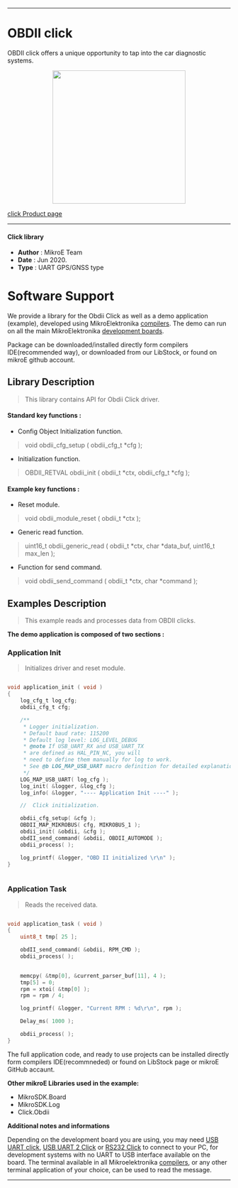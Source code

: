 
---
# OBDII click

OBDII click offers a unique opportunity to tap into the car diagnostic systems. 

<p align="center">
  <img src="https://download.mikroe.com/images/click_for_ide/obdii_click.png" height=300px>
</p>

[click Product page](https://www.mikroe.com/obdii-click)

---


#### Click library 

- **Author**        : MikroE Team
- **Date**          : Jun 2020.
- **Type**          : UART GPS/GNSS type


# Software Support

We provide a library for the Obdii Click 
as well as a demo application (example), developed using MikroElektronika 
[compilers](https://shop.mikroe.com/compilers). 
The demo can run on all the main MikroElektronika [development boards](https://shop.mikroe.com/development-boards).

Package can be downloaded/installed directly form compilers IDE(recommended way), or downloaded from our LibStock, or found on mikroE github account. 

## Library Description

> This library contains API for Obdii Click driver.

#### Standard key functions :

- Config Object Initialization function.
> void obdii_cfg_setup ( obdii_cfg_t *cfg ); 
 
- Initialization function.
> OBDII_RETVAL obdii_init ( obdii_t *ctx, obdii_cfg_t *cfg );

#### Example key functions :

- Reset module.
> void obdii_module_reset ( obdii_t *ctx );
 
- Generic read function.
> uint16_t obdii_generic_read ( obdii_t *ctx, char *data_buf, uint16_t max_len );

- Function for send command.
> void obdii_send_command ( obdii_t *ctx, char *command );

## Examples Description

> This example reads and processes data from OBDII clicks. 

**The demo application is composed of two sections :**

### Application Init 

> Initializes driver and reset module.

```c

void application_init ( void )
{
    log_cfg_t log_cfg;
    obdii_cfg_t cfg;

    /** 
     * Logger initialization.
     * Default baud rate: 115200
     * Default log level: LOG_LEVEL_DEBUG
     * @note If USB_UART_RX and USB_UART_TX 
     * are defined as HAL_PIN_NC, you will 
     * need to define them manually for log to work. 
     * See @b LOG_MAP_USB_UART macro definition for detailed explanation.
     */
    LOG_MAP_USB_UART( log_cfg );
    log_init( &logger, &log_cfg );
    log_info( &logger, "---- Application Init ----" );

    //  Click initialization.

    obdii_cfg_setup( &cfg );
    OBDII_MAP_MIKROBUS( cfg, MIKROBUS_1 );
    obdii_init( &obdii, &cfg );
    obdII_send_command( &obdii, OBDII_AUTOMODE );
    obdii_process( );

    log_printf( &logger, "OBD II initialized \r\n" );
}
  
```

### Application Task

> Reads the received data.

```c

void application_task ( void )
{
    uint8_t tmp[ 25 ];

    obdII_send_command( &obdii, RPM_CMD );
    obdii_process( );
        

    memcpy( &tmp[0], &current_parser_buf[11], 4 );
    tmp[5] = 0;
    rpm = xtoi( &tmp[0] );
    rpm = rpm / 4;

    log_printf( &logger, "Current RPM : %d\r\n", rpm );

    Delay_ms( 1000 );

    obdii_process( );
}

```


The full application code, and ready to use projects can be  installed directly form compilers IDE(recommneded) or found on LibStock page or mikroE GitHub accaunt.

**Other mikroE Libraries used in the example:** 

- MikroSDK.Board
- MikroSDK.Log
- Click.Obdii

**Additional notes and informations**

Depending on the development board you are using, you may need 
[USB UART click](https://shop.mikroe.com/usb-uart-click), 
[USB UART 2 Click](https://shop.mikroe.com/usb-uart-2-click) or 
[RS232 Click](https://shop.mikroe.com/rs232-click) to connect to your PC, for 
development systems with no UART to USB interface available on the board. The 
terminal available in all Mikroelektronika 
[compilers](https://shop.mikroe.com/compilers), or any other terminal application 
of your choice, can be used to read the message.



---
